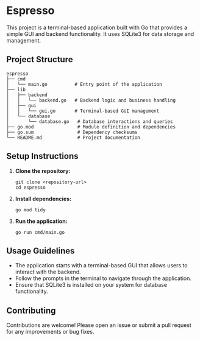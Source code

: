 # Espresso

This project is a terminal-based application built with Go that provides a simple GUI and backend functionality. It uses SQLite3 for data storage and management.

## Project Structure

```
espresso
├── cmd
│   └── main.go          # Entry point of the application
├── lib
│   ├── backend
│   │   └── backend.go   # Backend logic and business handling
│   ├── gui
│   │   └── gui.go       # Terminal-based GUI management
│   └── database
│       └── database.go   # Database interactions and queries
├── go.mod                # Module definition and dependencies
├── go.sum                # Dependency checksums
└── README.md             # Project documentation
```

## Setup Instructions

1. **Clone the repository:**

   ```
   git clone <repository-url>
   cd espresso
   ```

2. **Install dependencies:**

   ```
   go mod tidy
   ```

3. **Run the application:**
   ```
   go run cmd/main.go
   ```

## Usage Guidelines

- The application starts with a terminal-based GUI that allows users to interact with the backend.
- Follow the prompts in the terminal to navigate through the application.
- Ensure that SQLite3 is installed on your system for database functionality.

## Contributing

Contributions are welcome! Please open an issue or submit a pull request for any improvements or bug fixes.
